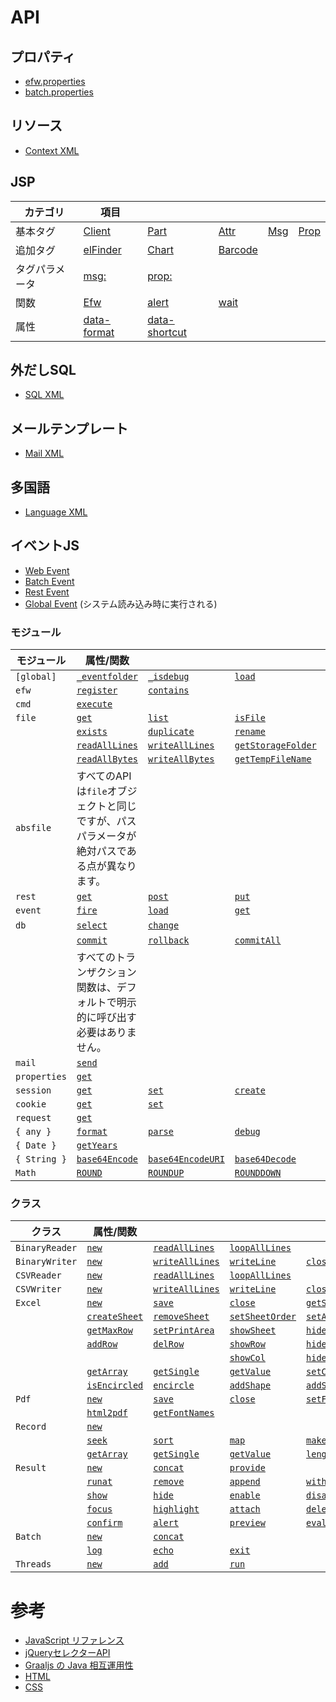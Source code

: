 # API

## プロパティ

* [efw.properties](properties.web.md)
* [batch.properties](properties.batch.md)

## リソース

* [Context XML](resources.context.md)

## JSP

| カテゴリ | 項目 |  |  |  |  |
|---|---|---|---|---|---|
| 基本タグ | [Client](tag.client.md) | [Part](tag.part.md) | [Attr](tag.attr.md) | [Msg](tag.msg.md) | [Prop](tag.prop.md) |
| 追加タグ | [elFinder](tag.elfinder.md) | [Chart](tag.chart.md) | [Barcode](tag.barcode.md) |  |  |
| タグパラメータ | [msg:](tag.attr.msg.md) | [prop:](tag.attr.prop.md) |  |  |  |
| 関数 | [Efw](api_efw_function.md) | [alert](efw.dialog.alert.md) | [wait](efw.dialog.wait.md) |  |  |
| 属性 | [data-format](api_data_format.md) | [data-shortcut](api_data_shortcut.md) |  |  |  |

## 外だしSQL

* [SQL XML](api_sql.md)

## メールテンプレート

* [Mail XML](api_mail.md)

## 多国語

* [Language XML](api_language.md)

## イベントJS

* [Web Event](api_webevent.md)
* [Batch Event](api_batchevent.md)
* [Rest Event](api_restevent.md)
* [Global Event](api_global.md) (システム読み込み時に実行される)

### モジュール

| モジュール | 属性/関数 |  |  |  |  |
|---|---|---|---|---|---|
| `[global]` | [`_eventfolder`](global._eventfolder.md) | [`_isdebug`](global._isdebug.md) | [`load`](global.load.md) | 
| `efw` | [`register`](efw.register.md) | [`contains`](efw.contains.md) |  |  |  |
| `cmd` | [`execute`](cmd.execute.md) |  |  |  |  |
| `file` | [`get`](file.get.md) | [`list`](file.list.md) | [`isFile`](file.isFile.md) | [`isFolder`](file.isFolder.md) | [`makeFile`](file.makeFile.md) |
|  | [`exists`](file.exists.md) | [`duplicate`](file.duplicate.md) | [`rename`](file.rename.md) | [`remove`](file.remove.md) | [`makeDir`](file.makeDir.md) |
|  | [`readAllLines`](file.readAllLines.md) | [`writeAllLines`](file.writeAllLines.md) | [`getStorageFolder`](file.getStorageFolder.md) | [`saveUploadFiles`](file.saveUploadFiles.md) | [`saveSingleUploadFile`](file.saveSingleUploadFile.md) |
|  | [`readAllBytes`](file.readAllBytes.md) | [`writeAllBytes`](file.writeAllBytes.md) | [`getTempFileName`](file.getTempFileName.md) | [`move`](file.move.md) |  |
| `absfile` | すべてのAPIは`file`オブジェクトと同じですが、パスパラメータが絶対パスである点が異なります。 |  |  |  |  |
| `rest` | [`get`](rest.get.md) | [`post`](rest.post.md) | [`put`](rest.put.md) | [`delete`](rest.delete.md) | [`getStatus`](rest.getStatus.md) |
| `event` | [`fire`](event.fire.md) | [`load`](event.load.md) | [`get`](event.get.md) |  |  |
| `db` | [`select`](db.select.md) | [`change`](db.change.md) |  |  |  |
|  | [`commit`](db.commit.md) | [`rollback`](db.rollback.md) | [`commitAll`](db.commitAll.md) | [`rollbackAll`](db.rollbackAll.md) |  |
|  | すべてのトランザクション関数は、デフォルトで明示的に呼び出す必要はありません。 |  |  |  |  |
| `mail` | [`send`](mail.send.md) |  |  |  |  |
| `properties` | [`get`](properties.get.md) |  |  |  |  |
| `session` | [`get`](session.get.md) | [`set`](session.set.md) | [`create`](session.create.md) | [`invalidate`](session.invalidate.md) |  |
| `cookie` | [`get`](cookie.get.md) | [`set`](cookie.set.md) |  |  |  |
| `request` | [`get`](request.get.md) |  |  |  |  |
| `{ any }` | [`format`](any.format.md) | [`parse`](any.parse.md) | [`debug`](any.debug.md) |  |  |
| `{ Date }` | [`getYears`](Date.getYears.md) |  |  |  |  |
| `{ String }` | [`base64Encode`](String.base64Encode.md) | [`base64EncodeURI`](String.base64EncodeURI.md) | [`base64Decode`](String.base64Decode.md) |  |  |
| `Math` | [`ROUND`](Math.ROUND.md) | [`ROUNDUP`](Math.ROUNDUP.md) | [`ROUNDDOWN`](Math.ROUNDDOWN.md) |  |  |


### クラス

| クラス | 属性/関数 |  |  |  |  |
|---|---|---|---|---|---|
| `BinaryReader` | [`new`](BinaryReader.new.md) | [`readAllLines`](BinaryReader.readAllLines.md) | [`loopAllLines`](BinaryReader.loopAllLines.md) |  |  |
| `BinaryWriter` | [`new`](BinaryWriter.new.md) | [`writeAllLines`](BinaryWriter.writeAllLines.md) | [`writeLine`](BinaryWriter.writeLine.md) | [`close`](BinaryWriter.close.md) |  |
| `CSVReader` | [`new`](CSVReader.new.md) | [`readAllLines`](CSVReader.readAllLines.md) | [`loopAllLines`](CSVReader.loopAllLines.md) |  |  |
| `CSVWriter` | [`new`](CSVWriter.new.md) | [`writeAllLines`](CSVWriter.writeAllLines.md) | [`writeLine`](CSVWriter.writeLine.md) | [`close`](CSVWriter.close.md) |  |
| `Excel` | [`new`](excel.new.md) | [`save`](excel.save.md) | [`close`](excel.close.md) | [`getSheetNames`](excel.getSheetNames.md) |  |
|  | [`createSheet`](excel.createSheet.md) | [`removeSheet`](excel.removeSheet.md) | [`setSheetOrder`](excel.setSheetOrder.md) | [`setActiveSheet`](excel.setActiveSheet.md) |  |
|  | [`getMaxRow`](excel.getMaxRow.md) | [`setPrintArea`](excel.setPrintArea.md) | [`showSheet`](excel.showSheet.md) | [`hideSheet`](excel.hideSheet.md) | [`zoomSheet`](excel.zoomSheet.md) |
|  | [`addRow`](excel.addRow.md) | [`delRow`](excel.delRow.md) | [`showRow`](excel.showRow.md) | [`hideRow`](excel.hideRow.md) |  |
|  |  |  | [`showCol`](excel.showCol.md) | [`hideCol`](excel.hideCol.md) |  |
|  | [`getArray`](excel.getArray.md) | [`getSingle`](excel.getSingle.md) | [`getValue`](excel.getValue.md) | [`setCell`](excel.setCell.md) | [`setLink`](excel.setLink.md) |
|  | [`isEncircled`](excel.isEncircled.md) | [`encircle`](excel.encircle.md) | [`addShape`](excel.addShape.md) | [`addShapeInRange`](excel.addShapeInRange.md) | [`replacePicture`](excel.replacePicture.md) |
| `Pdf` | [`new`](pdf.new.md) | [`save`](pdf.save.md) | [`close`](pdf.close.md) | [`setField`](excel.setField.md) |  |
|  | [`html2pdf`](pdf.html2pdf.md) | [`getFontNames`](pdf.getFontNames.md) |
| `Record` | [`new`](record.new.md) |  |  |  |  |
|  | [`seek`](record.seek.md) | [`sort`](record.sort.md) | [`map`](record.map.md) | [`makeAllKeysUpperCase`](record.makeAllKeysUpperCase.md) | [`makeAllKeysLowerCase`](record.makeAllKeysLowerCase.md) |
|  | [`getArray`](record.getArray.md) | [`getSingle`](record.getSingle.md) | [`getValue`](record.getValue.md) | [`length`](record.length.md) |  |
| `Result` | [`new`](result.new.md) | [`concat`](result.concat.md) | [`provide`](result.provide.md) |  |  |
|  | [`runat`](result.runat.md) | [`remove`](result.remove.md) | [`append`](result.append.md) | [`withdata`](result.withdata.md) |  |
|  | [`show`](result.show.md) | [`hide`](result.hide.md) | [`enable`](result.enable.md) | [`disable`](result.disable.md) |  |
|  | [`focus`](result.focus.md) | [`highlight`](result.highlight.md) | [`attach`](result.attach.md) | [`deleteAfterDownload`](result.deleteAfterDownload.md) | [`saveas`](result.saveas.md) |  |
|  | [`confirm`](result.confirm.md) | [`alert`](result.alert.md) | [`preview`](result.preview.md) | [`eval`](result.eval.md) | [`navigate`](result.navigate.md) |
| `Batch` | [`new`](batch.new.md) | [`concat`](batch.concat.md) |  |  |  |
|  | [`log`](batch.log.md) | [`echo`](batch.echo.md) | [`exit`](batch.exit.md) |  |  |
| `Threads` | [`new`](threads.new.md) | [`add`](threads.add.md) | [`run`](threads.run.md) |  |  |


# 参考

* [JavaScript リファレンス](https://developer.mozilla.org/ja/docs/Web/JavaScript/Reference)
* [jQueryセレクターAPI](jQuery_Selectors_API.md)
* [Graaljs の Java 相互運用性](https://www.graalvm.org/latest/reference-manual/js/JavaInteroperability/)
* [HTML](https://developer.mozilla.org/ja/docs/Web/HTML/Reference)
* [CSS](https://developer.mozilla.org/ja/docs/Web/CSS)